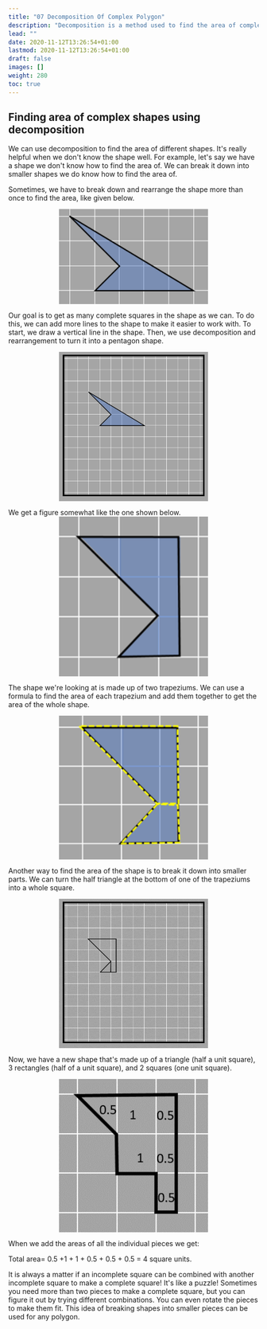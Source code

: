 ```yaml
---
title: "07 Decomposition Of Complex Polygon"
description: "Decomposition is a method used to find the area of complex shapes by breaking them down into smaller shapes and adding their areas together."
lead: ""
date: 2020-11-12T13:26:54+01:00
lastmod: 2020-11-12T13:26:54+01:00
draft: false
images: []
weight: 280
toc: true
---
```

## Finding area of complex shapes using decomposition


We can use decomposition to find the area of different shapes. It's really helpful when we don't know the shape well. For example, let's say we have a shape we don't know how to find the area of. We can break it down into smaller shapes we do know how to find the area of.

Sometimes, we have to break down and rearrange the shape more than once to find the area, like given below.

<img src="1_69_complex_quadrilateral.png" width="300" style="display: block; margin: 0 auto;">


Our goal is to get as many complete squares in the shape as we can. To do this, we can add more lines to the shape to make it easier to work with. 
To start, we draw a vertical line in the shape. Then, we use decomposition and rearrangement to turn it into a pentagon shape.

<img src="1_70_complex_quadrilateral_to_pentagon.gif" width="300" style="display: block; margin: 0 auto;">
 
We get a figure somewhat like the one shown below.
<img src="1_71_pentagon_from_quadrilateral.png" width="300" style="display: block; margin: 0 auto;">

The shape we're looking at is made up of two trapeziums. We can use a formula to find the area of each trapezium and add them together to get the area of the whole shape. 

<img src="1_72_pentagon_into_two_trapeziums.png" width="300" style="display: block; margin: 0 auto;">

Another way to find the area of the shape is to break it down into smaller parts. We can turn the half triangle at the bottom of one of the trapeziums into a whole square.

<img src="1_73_pentagon_to_heptagon.gif" width="300" style="display: block; margin: 0 auto;">

Now, we have a new shape that's made up of a triangle (half a unit square), 3 rectangles (half of a unit square), and 2 squares (one unit square). 

<img src="1_74_countingsquares_in_heptagon.png" width="300" style="display: block; margin: 0 auto;">

When we add the areas of all the individual pieces we get:

Total area= 0.5 +1 + 1 + 0.5 + 0.5 + 0.5 = 4 square units.

It is always a matter if an incomplete square can be combined with another incomplete square to make a complete square! It's like a puzzle! Sometimes you need more than two pieces to make a complete square, but you can figure it out by trying different combinations. You can even rotate the pieces to make them fit. This idea of breaking shapes into smaller pieces can be used for any polygon.


